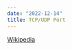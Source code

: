 ```yaml
---
date: "2022-12-14"
title: TCP/UDP Port
---
```


[Wikipedia](https://en.wikipedia.org/wiki/List_of_TCP_and_UDP_port_numbers)